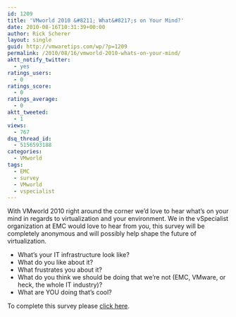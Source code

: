 ```yaml
---
id: 1209
title: 'VMworld 2010 &#8211; What&#8217;s on Your Mind?'
date: 2010-08-16T10:31:39+00:00
author: Rick Scherer
layout: single
guid: http://vmwaretips.com/wp/?p=1209
permalink: /2010/08/16/vmworld-2010-whats-on-your-mind/
aktt_notify_twitter:
  - yes
ratings_users:
  - 0
ratings_score:
  - 0
ratings_average:
  - 0
aktt_tweeted:
  - 1
views:
  - 767
dsq_thread_id:
  - 5156593188
categories:
  - VMworld
tags:
  - EMC
  - survey
  - VMworld
  - vspecialist
---
```

With VMworld 2010 right around the corner we&#8217;d love to hear what&#8217;s on your mind in regards to virtualization and your environment. We in the vSpecialist organization at EMC would love to hear from you, this survey will be completely anonymous and will possibly help shape the future of virtualization.

  * What’s your IT infrastructure look like?
  * What do you like about it?
  * What frustrates you about it?
  * What do you think we should be doing that we’re not (EMC, VMware, or heck, the whole IT industry)?
  * What are YOU doing that’s cool?

To complete this survey please <a href="http://www.surveygizmo.com/s3/jsfallback/344297/cfc657377fa0" target="_blank">click here</a>.